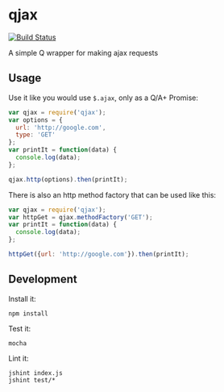# qjax

[![Build Status](https://travis-ci.org/kahnjw/qjax.png)](https://travis-ci.org/kahnjw/qjax)

A simple Q wrapper for making ajax requests

## Usage

Use it like you would use `$.ajax`, only as a Q/A+ Promise:

```javascript
var qjax = require('qjax');
var options = {
  url: 'http://google.com',
  type: 'GET'
};
var printIt = function(data) {
  console.log(data);
};

qjax.http(options).then(printIt);
```

There is also an http method factory that can be used like this:

```javascript
var qjax = require('qjax');
var httpGet = qjax.methodFactory('GET');
var printIt = function(data) {
  console.log(data);
};

httpGet({url: 'http://google.com'}).then(printIt);
```

## Development

Install it:

```
npm install
```

Test it:

```
mocha
```

Lint it:
```
jshint index.js
jshint test/*
```
